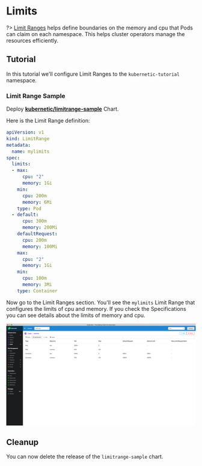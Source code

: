 # Limits

?> [Limit Ranges](https://kubernetes.io/docs/tasks/administer-cluster/manage-resources/memory-default-namespace/) helps define boundaries on the memory and cpu that Pods can claim on each namespace. This helps cluster operators manage the resources efficiently.

## Tutorial

In this tutorial we'll configure Limit Ranges to the `kubernetic-tutorial` namespace.

### Limit Range Sample

Deploy [**kubernetic/limitrange-sample**](https://github.com/harbur/kubernetic-charts/tree/master/charts/limitrange-sample) Chart.

Here is the Limit Range definition:

```yaml
apiVersion: v1
kind: LimitRange
metadata:
  name: mylimits
spec:
  limits:
  - max:
      cpu: "2"
      memory: 1Gi
    min:
      cpu: 200m
      memory: 6Mi
    type: Pod
  - default:
      cpu: 300m
      memory: 200Mi
    defaultRequest:
      cpu: 200m
      memory: 100Mi
    max:
      cpu: "2"
      memory: 1Gi
    min:
      cpu: 100m
      memory: 3Mi
    type: Container
```

Now go to the Limit Ranges section. You'll see the `mylimits` Limit Range that configures the limits of cpu and memory. If you check the Specifications you can see details about the limits of memory and cpu.

![Limits: mylimits](../images/limit-range.png)

## Cleanup

You can now delete the release of the `limitrange-sample` chart.

